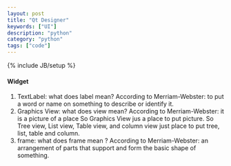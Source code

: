 ```yaml
---
layout: post
title: "Qt Designer"
keywords: ["UI"] 
description: "python"
category: "python"
tags: ["code"]
---
```

{% include JB/setup %}

#### Widget
1. TextLabel: what does label mean? According to Merriam-Webster: to put a word or name on something to describe or identify it.
2. Graphics View: what does view mean? According to Merriam-Webster: it is a picture of a place
So Graphics View jus a place to put picture.
So Tree view, List view, Table view, and column view just place to put tree, list, table and column.
3. frame: what does frame mean ? According to Merriam-Webster: an arrangement of parts that support and form the basic shape of something.


